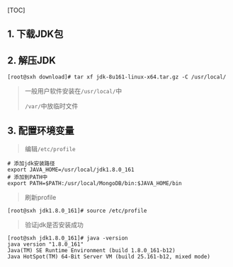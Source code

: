 [TOC]

## 1. 下载JDK包

## 2. 解压JDK

```shell
[root@sxh download]# tar xf jdk-8u161-linux-x64.tar.gz -C /usr/local/
```

> 一般用户软件安装在`/usr/local/`中
>
> `/var/`中放临时文件



## 3. 配置环境变量

> 编辑`/etc/profile`

```shell
# 添加jdk安装路径
export JAVA_HOME=/usr/local/jdk1.8.0_161
# 添加到PATH中
export PATH=$PATH:/usr/local/MongoDB/bin:$JAVA_HOME/bin
```

> 刷新profile

```shell
[root@sxh jdk1.8.0_161]# source /etc/profile
```

> 验证jdk是否安装成功

```shell
[root@sxh jdk1.8.0_161]# java -version
java version "1.8.0_161"
Java(TM) SE Runtime Environment (build 1.8.0_161-b12)
Java HotSpot(TM) 64-Bit Server VM (build 25.161-b12, mixed mode)
```

